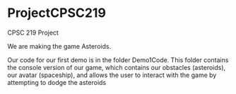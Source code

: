 # ProjectCPSC219
CPSC 219 Project

We are making the game Asteroids.

Our code for our first demo is in the folder Demo1Code. This folder contains the console version of our game, which contains our obstacles (asteroids), our avatar (spaceship), and allows the user to interact with the game by attempting to dodge the asteroids

